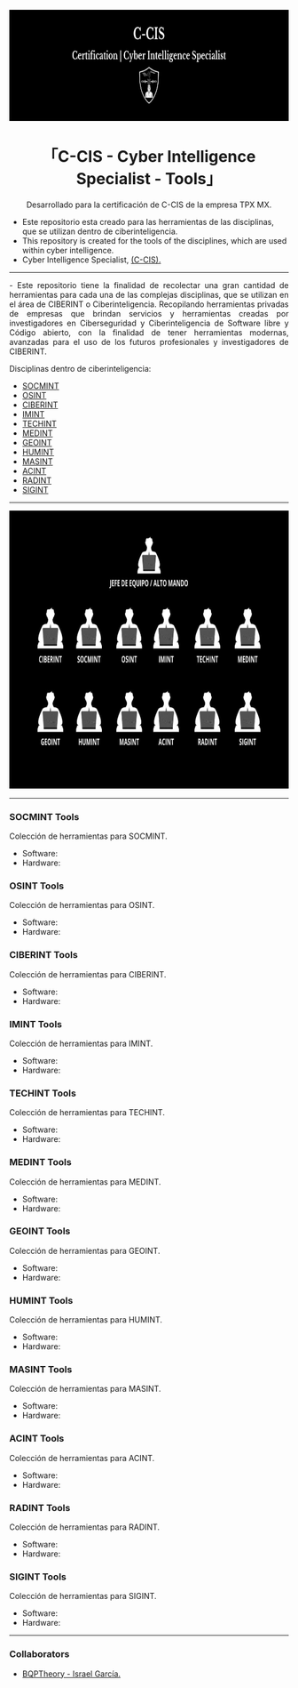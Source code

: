 <!-- BQPTheory-->

<p align="center">
  <a href="https://github.com/BQPTheroy/CCIS/tree/main/Images-CCIS">
    <img src="Images-CCIS/C-CIS.png" alt="Logo" width="750" height="200">
  </a>
</p>


<h1 align="center">
  「C-CIS - Cyber Intelligence Specialist - Tools」
</h1>

<h4 align="center">
</h4>  

<p align="center"> Desarrollado para la certificación de C-CIS de la empresa TPX MX. </p>

  
- Este repositorio esta creado para las herramientas de las disciplinas, que se utilizan dentro de ciberinteligencia.
- This repository is created for the tools of the disciplines, which are used within cyber intelligence.
- Cyber Intelligence Specialist, [(C-CIS).](https://tpx.mx/entrenamiento/c-cis)
<hr>

<p align="justify">  - Este repositorio tiene la finalidad de recolectar una gran cantidad de herramientas para cada una de las complejas disciplinas, que se utilizan en el área de CIBERINT o Ciberinteligencia. Recopilando herramientas privadas de empresas que brindan servicios y herramientas creadas por investigadores en Ciberseguridad y Ciberinteligencia de Software libre y Código abierto, con la finalidad de tener herramientas modernas, avanzadas para el uso de los futuros profesionales y investigadores de CIBERINT. </p>
 

Disciplinas dentro de ciberinteligencia: 

- [SOCMINT](https://github.com/BQPTheroy/CCIS/blob/main/README.md#socmint-tools)
- [OSINT](https://github.com/BQPTheroy/CCIS/blob/main/README.md#osint-tools)
- [CIBERINT](https://github.com/BQPTheroy/CCIS/blob/main/README.md#ciberint-tools)
- [IMINT](https://github.com/BQPTheroy/CCIS/blob/main/README.md#imint-tools)
- [TECHINT](https://github.com/BQPTheroy/CCIS/blob/main/README.md#techint-tools)
- [MEDINT](https://github.com/BQPTheroy/CCIS/blob/main/README.md#medint-tools)
- [GEOINT](https://github.com/BQPTheroy/CCIS/blob/main/README.md#geoint-tools)
- [HUMINT](https://github.com/BQPTheroy/CCIS/blob/main/README.md#humint-tools)
- [MASINT](https://github.com/BQPTheroy/CCIS/blob/main/README.md#masint-tools)
- [ACINT](https://github.com/BQPTheroy/CCIS/blob/main/README.md#acint-tools)
- [RADINT](https://github.com/BQPTheroy/CCIS/blob/main/README.md#radint-tools)
- [SIGINT](https://github.com/BQPTheroy/CCIS/blob/main/README.md#sigint-tools)



<hr>

<p align="center">
  <a href="https://github.com/BQPTheroy/CCIS/tree/main/Images-CCIS">
    <img src="Images-CCIS/Avanzado_CBERINT.jpg" alt="Logo" width="1050" height="500">
  </a>
</p>

<hr>


### SOCMINT Tools

Colección de herramientas para SOCMINT.

- Software:
- Hardware:

### OSINT Tools

Colección de herramientas para OSINT.

- Software:
- Hardware:

### CIBERINT Tools

Colección de herramientas para CIBERINT.

- Software:
- Hardware:

### IMINT Tools

Colección de herramientas para IMINT.

- Software:
- Hardware:

### TECHINT Tools

Colección de herramientas para TECHINT.

- Software:
- Hardware:

### MEDINT Tools

Colección de herramientas para MEDINT.

- Software:
- Hardware:

### GEOINT Tools

Colección de herramientas para GEOINT.

- Software:
- Hardware:

### HUMINT Tools

Colección de herramientas para HUMINT.

- Software:
- Hardware:

### MASINT Tools

Colección de herramientas para MASINT.

- Software:
- Hardware:

### ACINT Tools

Colección de herramientas para ACINT.

- Software:
- Hardware:

### RADINT Tools

Colección de herramientas para RADINT.

- Software:
- Hardware:

### SIGINT Tools

Colección de herramientas para SIGINT.

- Software:
- Hardware:

<hr>

### Collaborators

- [BQPTheory - Israel García.](https://github.com/BQPTheroy)






